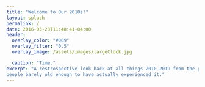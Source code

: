 ```yaml
---
title: "Welcome to Our 2010s!"
layout: splash
permalink: /
date: 2016-03-23T11:48:41-04:00
header:
  overlay_color: "#069"
  overlay_filter: "0.5"
  overlay_image: /assets/images/largeClock.jpg

  caption: "Time."
excerpt: "A restrospective look back at all things 2010-2019 from the perspective of
people barely old enough to have actually experienced it."
---
```


